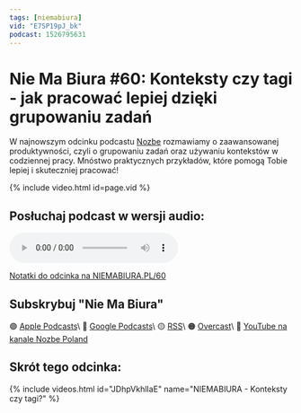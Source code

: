 ```yaml
---
tags: [niemabiura]
vid: "E7SP19pJ_bk"
podcast: 1526795631
---
```


# Nie Ma Biura #60: Konteksty czy tagi - jak pracować lepiej dzięki grupowaniu zadań

W najnowszym odcinku podcastu [Nozbe][n] rozmawiamy o zaawansowanej produktywności, czyli o grupowaniu zadań oraz używaniu kontekstów w codziennej pracy. Mnóstwo praktycznych przykładów, które pomogą Tobie lepiej i skuteczniej pracować!

{% include video.html id=page.vid %}

<!--More-->

## Posłuchaj podcast w wersji audio:

<audio controls>
<source src="https://media.transistor.fm/e3b83f38/95f18b7e.mp3" type="audio/mpeg">
</audio>

[Notatki do odcinka na NIEMABIURA.PL/60](https://niemabiura.pl/60)

## Subskrybuj "Nie Ma Biura"

🟣 [Apple Podcasts](https://podcasts.apple.com/pl/podcast/nie-ma-biura/id1526795631)\\
🔵 [Google Podcasts](https://podcasts.google.com/feed/aHR0cHM6Ly9mZWVkcy50cmFuc2lzdG9yLmZtL25pZW1hYml1cmE)\\
🟡 [RSS](https://nozbe.com/niemabiura.rss)\\
🟠 [Overcast](https://overcast.fm/itunes1526795631/nie-ma-biura)\\
🔴 [YouTube na kanale Nozbe Poland](https://youtube.com/NozbePoland)

## Skrót tego odcinka:

{% include videos.html id="JDhpVkhlIaE" name="NIEMABIURA - Konteksty czy tagi?" %}

<!--podcast: 1526795631-->

[n]: https://michael.gratis/nozbe_pl
[np]: https://michael.gratis/nozbepersonal_pl